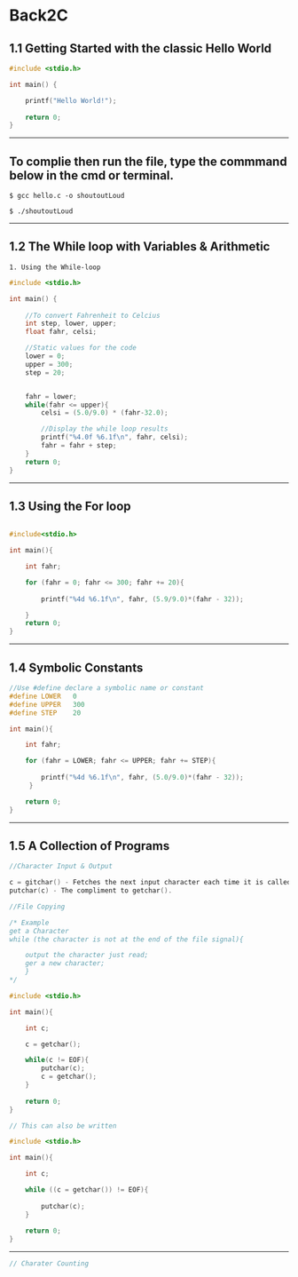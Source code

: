 # Back2C
## 1.1 Getting Started with the classic Hello World

```C
#include <stdio.h>

int main() {

    printf("Hello World!");
    
    return 0;
}
```
---
## To complie then run the file, type the commmand below in the cmd or terminal.
```terminal
$ gcc hello.c -o shoutoutLoud

$ ./shoutoutLoud

```
---
## 1.2 The While loop with Variables & Arithmetic

    1. Using the While-loop
```C
#include <stdio.h>

int main() {
     
    //To convert Fahrenheit to Celcius 
    int step, lower, upper;
    float fahr, celsi;

    //Static values for the code
    lower = 0;
    upper = 300;
    step = 20;


    fahr = lower;
    while(fahr <= upper){
        celsi = (5.0/9.0) * (fahr-32.0);

        //Display the while loop results
        printf("%4.0f %6.1f\n", fahr, celsi);
        fahr = fahr + step;
    }
    return 0;
}
```
---
## 1.3 Using the For loop

```C

#include<stdio.h>

int main(){

    int fahr;

    for (fahr = 0; fahr <= 300; fahr += 20){
        
        printf("%4d %6.1f\n", fahr, (5.9/9.0)*(fahr - 32));

    }
    return 0;
}
```
---
## 1.4 Symbolic Constants

```C
//Use #define declare a symbolic name or constant
#define LOWER   0
#define UPPER   300
#define STEP    20

int main(){

    int fahr;

    for (fahr = LOWER; fahr <= UPPER; fahr += STEP){
        
        printf("%4d %6.1f\n", fahr, (5.0/9.0)*(fahr - 32));
     }

    return 0;
}
```
---
## 1.5 A Collection of Programs

```C
//Character Input & Output

c = gitchar() - Fetches the next input character each time it is called.
putchar(c) - The compliment to getchar().

//File Copying

/* Example
get a Character
while (the character is not at the end of the file signal){

    output the character just read;
    ger a new character;
    }
*/

#include <stdio.h>

int main(){

    int c;

    c = getchar();

    while(c != EOF){
        putchar(c);
        c = getchar();
    }
    
    return 0;
}

// This can also be written

#include <stdio.h>

int main(){

    int c;

    while ((c = getchar()) != EOF){
        
        putchar(c);
    }
    
    return 0;
}
```
---
```C
// Charater Counting

```

